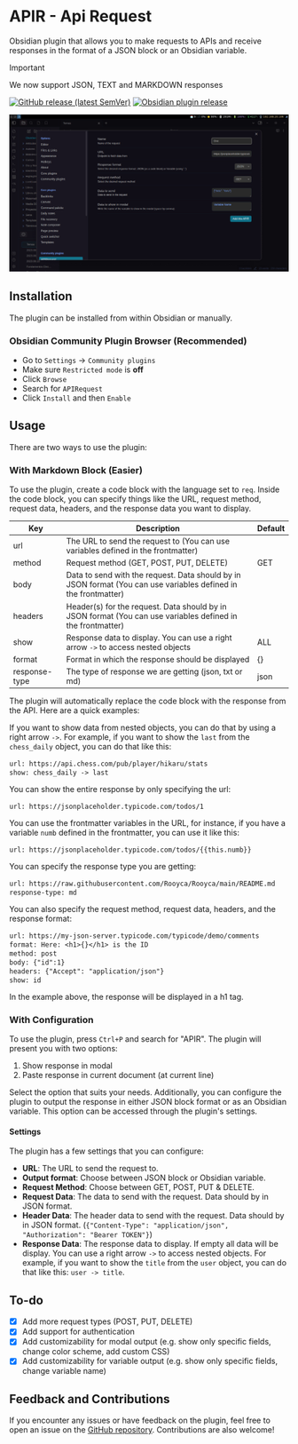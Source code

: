 # APIR - Api Request

Obsidian plugin that allows you to make requests to APIs and receive responses in the format of a JSON block or an Obsidian variable.

> [!IMPORTANT]
> 
> We now support JSON, TEXT and MARKDOWN responses

[![GitHub release (latest SemVer)](https://img.shields.io/github/v/release/rooyca/obsidian-api-request?logo=github&color=ee8449&style=flat-square)](https://github.com/rooyca/obsidian-api-request/releases/latest)
[![Obsidian plugin release](https://img.shields.io/badge/Obsidian%20plugin%20release-purple?logo=obsidian&style=flat-square)](https://obsidian.md/plugins?id=api-request)

![conf_img](apir.gif)

## Installation

The plugin can be installed from within Obsidian or manually.

### Obsidian Community Plugin Browser (Recommended)

- Go to `Settings` -> `Community plugins`
- Make sure `Restricted mode` is **off**
- Click `Browse`
- Search for `APIRequest`
- Click `Install` and then `Enable`

## Usage

There are two ways to use the plugin:

### With Markdown Block (Easier)

To use the plugin, create a code block with the language set to `req`. Inside the code block, you can specify things like the URL, request method, request data, headers, and the response data you want to display.

| Key| Description| Default|
| ---| -----------|---------|
| url | The URL to send the request to (You can use variables defined in the frontmatter)|  |
| method | Request method (GET, POST, PUT, DELETE)| GET |
| body | Data to send with the request. Data should by in JSON format (You can use variables defined in the frontmatter)|  |
| headers | Header(s) for the request. Data should by in JSON format (You can use variables defined in the frontmatter)|  |
| show | Response data to display. You can use a right arrow `->` to access nested objects| ALL |
| format | Format in which the response should be displayed| {} |
| response-type | The type of response we are getting (json, txt or md)| json |

The plugin will automatically replace the code block with the response from the API. Here are a quick examples:

If you want to show data from nested objects, you can do that by using a right arrow `->`. For example, if you want to show the `last` from the `chess_daily` object, you can do that like this:

```req
url: https://api.chess.com/pub/player/hikaru/stats
show: chess_daily -> last
```

You can show the entire response by only specifying the url:

```req
url: https://jsonplaceholder.typicode.com/todos/1
```

You can use the frontmatter variables in the URL, for instance, if you have a variable `numb` defined in the frontmatter, you can use it like this:

```req
url: https://jsonplaceholder.typicode.com/todos/{{this.numb}}
```

You can specify the response type you are getting:

```req
url: https://raw.githubusercontent.com/Rooyca/Rooyca/main/README.md
response-type: md
```

You can also specify the request method, request data, headers, and the response format:

```req
url: https://my-json-server.typicode.com/typicode/demo/comments
format: Here: <h1>{}</h1> is the ID
method: post
body: {"id":1}
headers: {"Accept": "application/json"}
show: id
```

In the example above, the response will be displayed in a h1 tag.

### With Configuration

To use the plugin, press `Ctrl+P` and search for "APIR". The plugin will present you with two options:

1. Show response in modal
2. Paste response in current document (at current line)

Select the option that suits your needs. Additionally, you can configure the plugin to output the response in either JSON block format or as an Obsidian variable. This option can be accessed through the plugin's settings.

#### Settings

The plugin has a few settings that you can configure:

- **URL**: The URL to send the request to.
- **Output format**: Choose between JSON block or Obsidian variable.
- **Request Method**: Choose between GET, POST, PUT & DELETE.
- **Request Data**: The data to send with the request. Data should by in JSON format.
- **Header Data**: The header data to send with the request. Data should by in JSON format. (`{"Content-Type": "application/json", "Authorization": "Bearer TOKEN"}`)
- **Response Data**: The response data to display. If empty all data will be display. You can use a right arrow `->` to access nested objects. For example, if you want to show the `title` from the `user` object, you can do that like this: `user -> title`.

## To-do

- [x] Add more request types (POST, PUT, DELETE)
- [x] Add support for authentication
- [x] Add customizability for modal output (e.g. show only specific fields, change color scheme, add custom CSS)
- [x] Add customizability for variable output (e.g. show only specific fields, change variable name)

## Feedback and Contributions

If you encounter any issues or have feedback on the plugin, feel free to open an issue on the [GitHub repository](https://github.com/Rooyca/obsidian-api-request). Contributions are also welcome!
